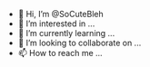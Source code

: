 - 👋 Hi, I’m @SoCuteBleh
- 👀 I’m interested in ...
- 🌱 I’m currently learning ...
- 💞️ I’m looking to collaborate on ...
- 📫 How to reach me ...

<!---
SoCuteBleh/SoCuteBleh is a ✨ special ✨ repository because its `README.md` (this file) appears on your GitHub profile.
You can click the Preview link to take a look at your changes.
--->
